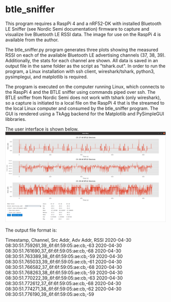 # btle_sniffer
This program requires a RaspPi 4 and a nRF52-DK with installed Bluetooth LE Sniffer (see Nordic Semi documentation) firmware to capture and visualize live Bluetooth LE RSSI data.  The image for use on the RaspPi 4 is available from the author.  

The btle_sniffer.py program generates three plots showing the measured RSSI on each of the available Bluetooth LE advertising channels (37, 38, 39).  Additionally, the stats for each channel are shown.  All data is saved in an output file in the same folder as the script as "tshark.out".  In order to run the program, a Linux installation with ssh client, wireshark/tshark, python3, pysimplegui, and matplotlib is required.

The program is executed on the computer running Linux, which connects to the RaspPi 4 and the BTLE sniffer using commands piped over ssh.  The BTLE sniffer from Nordic Semi does not work with tshark (only wireshark), so a capture is initiated to a local file on the RaspPi 4 that is the streamed to the local Linux computer and consumed by the btle_sniffer program.  The GUI is rendered using a TkAgg backend for the Matplotlib and PySimpleGUI libbraries.

The user interface is shown below.
![btle_sniffer GUI](readme/gui.png)

The output file format is:

Timestamp, Channel, Src Addr, Adv Addr, RSSI
2020-04-30 08:30:51.759261,39,,6f:6f:59:05:ae:cb,-63
2020-04-30 08:30:51.761690,37,,6f:6f:59:05:ae:cb,-68
2020-04-30 08:30:51.763389,38,,6f:6f:59:05:ae:cb,-59
2020-04-30 08:30:51.765033,39,,6f:6f:59:05:ae:cb,-61
2020-04-30 08:30:51.766582,37,,6f:6f:59:05:ae:cb,-68
2020-04-30 08:30:51.768263,38,,6f:6f:59:05:ae:cb,-59
2020-04-30 08:30:51.770222,39,,6f:6f:59:05:ae:cb,-63
2020-04-30 08:30:51.772612,37,,6f:6f:59:05:ae:cb,-68
2020-04-30 08:30:51.774271,38,,6f:6f:59:05:ae:cb,-62
2020-04-30 08:30:51.776190,39,,6f:6f:59:05:ae:cb,-59
